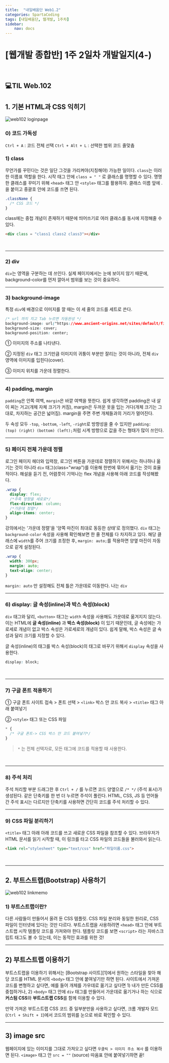 ```yaml
---
title:  "내일배움단 Web1.2"
categories: SpartaCoding
tags: [내일배움단, 웹개발, 1주차]
sidebar:
    nav: docs
---
```


# [웹개발 종합반] 1주 2일차 개발일지(4-)

<br>

## 💻TIL Web.102

## 1. 기본 HTML과 CSS 익히기

![web102 loginpage](../../assets/images/w01_login.jpg)

### 0) 코드 가독성

`Ctrl + A` : 코드 전체 선택
`Ctrl + Alt + L` : 선택한 범위 코드 줄맞춤
<br>

### 1) class

무언가를 꾸민다는 것은 일단 그것을 가리켜야(지칭해야) 가능한 일이다. `class`는 이러한 이름표 역할을 한다. 시작 태그 안에 `class = " "` 로 클래스를 명명할 수 있다. 명명한 클래스를 꾸미기 위해 `<head>` 태그 안 `<style>` 태그를 활용하자. 클래스 이름 앞에 .을 붙이고 중괄호 안에 코드를 쓰면 된다.

```css
.className {
  /* CSS 코드 */
}
```

class에는 중첩 개념이 존재하기 때문에 띄어쓰기로 여러 클래스를 동시에 지정해줄 수 있다.
```html
<div class = "class1 class2 class3"></div>
```
<br>

---

### 2) div

`div`는 영역을 구분하는 데 쓰인다. 실제 페이지에서는 눈에 보이지 않기 때문에, background-color를 먼저 깔아서 범위를 보는 것이 중요하다.
<br>

---

### 3) background-image

특정 `div`에 배경으로 이미지를 깔 때는 이 세 줄의 코드를 세트로 쓴다. 

```css
/* url 까지 치고 Tab 누르면 자동완성 */
background-image: url("https://www.ancient-origins.net/sites/default/files/field/image/Agesilaus-II-cover.jpg");
background-size: cover;
background-position: center;
```

① 이미지의 주소를 나타낸다. 

② 지정된 `div` 태그 크기만큼 이미지의 귀퉁이 부분만 잘리는 것이 아니라, 전체 `div` 영역에 이미지를 입힌다(cover).

③ 이미지 위치를 가운데 정렬한다.
<br>

---

### 4) padding, margin

`padding`은 안쪽 여백, `margin`은 바깥 여백을 뜻한다. 쉽게 생각하면 padding은 내 살이 찌는 거고(개체 자체 크기가 커짐), margin은 두꺼운 옷을 입는 거다(개체 크기는 그대로, 차지하는 공간은 넓어짐). margin을 주면 주변 개체들과의 거리가 멀어진다. 
<br>

두 속성 모두 `-top`, `-bottom`, `-left`, `-right`로 방향성을 줄 수 있지만 `padding: (top) (right) (bottom) (left);`처럼 시계 방향으로 값을 주는 형태가 많이 쓰인다.
<br>

---

### 5) 페이지 전체 가운데 정렬

로그인 페이지 헤더와 입력창, 로그인 버튼을 가운데로 정렬하기 위해서는 하나하나 옮기는 것이 아니라 `div` 태그(class="wrap")를 이용해 한번에 묶어서 옮기는 것이 효율적이다. 해설을 듣기 전, 어렴풋이 기억나는 flex 개념을 사용해 아래 코드를 작성해봤다.

```css
.wrap {
  display: flex;
  /*주축 방향을 세로로*/
  flex-direction: column;
  /*가운데 정렬*/
  align-items: center;
}
```

강의에서는 '가운데 정렬'을 '양쪽 마진이 최대로 동등한 상태'로 정의했다. `div` 태그는 `background-color` 속성을 사용해 확인해보면 한 줄 전체를 다 차지하고 있다. 해당 클래스에 `width`를 주어 크기를 조정한 후, `margin: auto;`를 적용하면 양옆 마진이 자동으로 같게 설정된다.

```css
.wrap {
  width: 300px;
  margin: auto;
  text-align: center;
}
```
`margin: auto` 만 설정해도 전체 틀은 가운데로 이동한다. 나는 `div`
<br>

---

### 6) display: 글 속성(inline)과 박스 속성(block)

`div` 태그와 달리, `<button>` 태그는 `width` 속성을 사용해도 가운데로 옮겨지지 않는다. 이는 HTML에 **글 속성(inline)** 과 **박스 속성(block)** 이 있기 때문인데, 글 속성에는 가로세로 개념이 없고 박스 속성은 가로세로의 개념이 있다. 쉽게 말해, 박스 속성은 글 속성과 달리 크기를 지정할 수 있다.
<br>

글 속성(inline)의 태그를 박스 속성(block)의 태그로 바꾸기 위해서 `display` 속성을 사용한다.

```css
display: block;
```
<br>

---

### 7) 구글 폰트 적용하기

① 구글 폰트 사이트 접속 > 폰트 선택 > `<link>` 박스 안 코드 복사 > `<title>` 태그 아래 붙여넣기
<br>

② `<style>` 태그 또는 CSS 파일
```css
* {
  /* 구글 폰트-> CSS 박스 안 코드 붙여넣기*/
}
```
> `*` 는 전체 선택자로, 모든 태그에 코드를 적용할 때 사용한다.
<br>

---

### 8) 주석 처리

주석 처리할 부분 드래그한 후 `Ctrl + /` 를 누르면 코드 양옆으로 `/* */` (주석 표시)가 생성된다. 같은 단축키를 한 번 더 누르면 주석이 풀린다. HTML, CSS, JS 등 언어들 간 주석 표시는 다르지만 단축키를 사용하면 간단히 코드를 주석 처리할 수 있다.
<br>

---

### 9) CSS 파일 분리하기

`<title>` 태그 아래 아래 코드를 쓰고 새로운 CSS 파일을 참조할 수 있다. 브라우저가 HTML 문서를 읽기 시작할 때, 이 링크를 타고 CSS 파일의 코드들을 불러와서 읽는다.

```html
<link rel="stylesheet" type="text/css" href="파일이름.css">
```
<br>

---

## 2. 부트스트랩(Bootstrap) 사용하기

![web102 linkmemo](../../assets/images/w01_linkmemo.jpg)
<br>

### 1) 부트스트랩이란?

다른 사람들이 만들어서 올려 둔 CSS 템플릿. CSS 파일 분리와 동일한 원리로, CSS 파일이 인터넷에 있다는 것만 다르다. 부트스트랩을 사용하려면 `<head>` 태그 안에 부트스트랩 시작 템플릿 코드를 가져와야 한다. 템플릿 코드를 보면 `<script>` 라는 자바스크립트 태그도 볼 수 있는데, 이는 동적인 효과를 위한 것!
<br>

---

## 2) 부트스트랩 이용하기

부트스트랩을 이용하기 위해서는 [Bootstrap 사이트][1]에서 원하는 스타일을 찾아 해당 코드를 HTML 문서의 `<body>` 태그 안에 붙여넣기만 하면 된다. 사이트에서 가져온 코드를 변형하고 싶다면, 예를 들어 개체를 가우데로 옮기고 싶다면 1) 내가 만든 CSS를 중첩하거나, 2) `<body>` 태그 안에 `div` 태그를 만들어서 가운데로 옮기거나 하는 식으로 **커스텀 CSS**와 **부트스트랩 CSS**를 함께 이용할 수 있다.
<br>

만약 가져온 부트스트랩 CSS 코드 중 일부분만을 사용하고 싶다면, 크롬 개발자 모드(`Ctrl + Shift + I`)에서 코드의 범위를 눈으로 바로 확인할 수 있다.
<br>

---

## 3) image src

웹페이지에 있는 이미지를 그대로 가져오고 싶다면 `우클릭 > 이미지 주소 복사` 를 이용하면 된다. `<image>` 태그 안 `src = ""` (source) 따옴표 안에 붙여넣기하면 끝!

<br>
